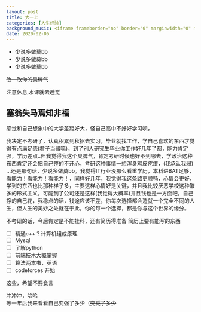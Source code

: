 ```yaml
---
layout: post
title: 大一上
categories: [人生经验]
background_music: <iframe frameborder="no" border="0" marginwidth="0" marginheight="0" width=100% height=86 src="//music.163.com/outchain/player?type=2&id=326719&auto=1&height=66"></iframe>
date: 2020-02-06
---
```


- 少说多做莫bb
- 少说多做莫bb
- 少说多做莫bb

~~改一改你的臭脾气~~

注意休息,水课就去睡觉

## 塞翁失马焉知非福

感觉和自己想象中的大学差距好大，怪自己高中不好好学习呗，

我决定不考研了，认真积累到秋招去实习，毕业就找工作，学自己喜欢的东西才觉得有点满足感(君子当器嘛)，到了别人研究生毕业你工作好几年了都，能力肯定强，学历差点..但我觉得我这个臭脾气，肯定考研时候也好不到哪去，学政治这种东西肯定还会把自己整的不开心，考研这种事情一想浑身鸡皮疙瘩，(我承认我弱) ...还是那句话，少说多做莫bb。我觉得IT行业没那么看重学历，本科进BAT足够，看能力！看能力！看能力！，同样好几年，我觉得我这条路更顺畅，心情会更好，学到的东西也比那种样子多，主要这样心情好是关键，并且我比较厌恶学校这种繁多的形式主义，可能到了公司还是这样(我觉得大概率)并且钱也是一方面吧，自己挣的自己花，我稳点的话，钱途应该不差，你每次选择都会造就一个完全不同的人生，但人生的美妙之处就在于此，你的每一个选择，都是你与这个世界的缘分。

不考研的话，今后肯定是不能挂科，还有简历得准备
简历上要有能写的东西

- [ ] 精通c++？计算机组成原理
- [ ] Mysql
- [ ] 了解python
- [ ] 前端技术大概掌握
- [ ] 算法两本书，英语
- [ ] codeforces 开始 

这些，希望不要食言

冲冲冲，哈哈  
等一年后我来看看自己变强了多少（~~变秃了多少~~
